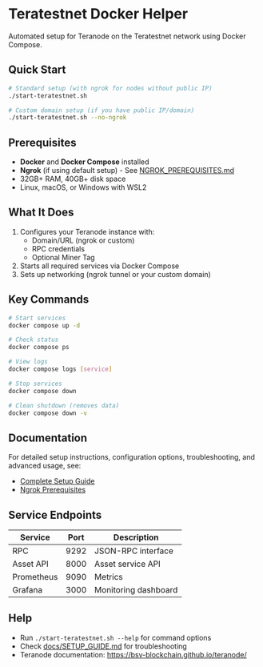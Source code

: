 # Teratestnet Docker Helper

Automated setup for Teranode on the Teratestnet network using Docker Compose.

## Quick Start

```bash
# Standard setup (with ngrok for nodes without public IP)
./start-teratestnet.sh

# Custom domain setup (if you have public IP/domain)
./start-teratestnet.sh --no-ngrok
```

## Prerequisites

- **Docker** and **Docker Compose** installed
- **Ngrok** (if using default setup) - See [NGROK_PREREQUISITES.md](./NGROK_PREREQUISITES.md)
- 32GB+ RAM, 40GB+ disk space
- Linux, macOS, or Windows with WSL2

## What It Does

1. Configures your Teranode instance with:
   - Domain/URL (ngrok or custom)
   - RPC credentials
   - Optional Miner Tag
2. Starts all required services via Docker Compose
3. Sets up networking (ngrok tunnel or your custom domain)

## Key Commands

```bash
# Start services
docker compose up -d

# Check status
docker compose ps

# View logs
docker compose logs [service]

# Stop services
docker compose down

# Clean shutdown (removes data)
docker compose down -v
```

## Documentation

For detailed setup instructions, configuration options, troubleshooting, and advanced usage, see:
- [Complete Setup Guide](./docs/SETUP_GUIDE.md)
- [Ngrok Prerequisites](./NGROK_PREREQUISITES.md)

## Service Endpoints

| Service | Port | Description |
|---------|------|-------------|
| RPC | 9292 | JSON-RPC interface |
| Asset API | 8000 | Asset service API |
| Prometheus | 9090 | Metrics |
| Grafana | 3000 | Monitoring dashboard |

## Help

- Run `./start-teratestnet.sh --help` for command options
- Check [docs/SETUP_GUIDE.md](./docs/SETUP_GUIDE.md) for troubleshooting
- Teranode documentation: https://bsv-blockchain.github.io/teranode/